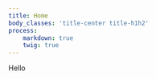 ```yaml
---
title: Home
body_classes: 'title-center title-h1h2'
process:
    markdown: true
    twig: true
---
```


Hello